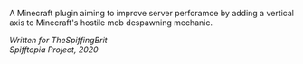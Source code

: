 A Minecraft plugin aiming to improve server perforamce by adding a vertical axis to Minecraft's hostile mob despawning mechanic.  

*Written for TheSpiffingBrit*  
*Spifftopia Project, 2020*
